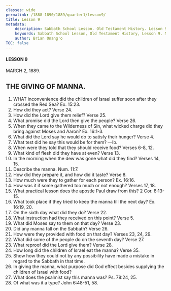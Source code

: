 ```yaml
---
classes: wide
permalink: /1888-1890/1889/quarter1/lesson9/
title: Lesson 9
metadata:
    description: Sabbath School Lesson. Old Testament History. Lesson 9. MARCH 2, 1889. THE GIVING OF MANNA. 
    keywords: Sabbath School Lesson, Old Testament History, Lesson 9. MARCH 2, 1889, THE GIVING OF MANNA.
    author: Brian Onang'o
TOC: false
---
```


#### LESSON 9

MARCH 2, 1889.

## THE GIVING OF MANNA.

1. WHAT inconvenience did the children of Israel suffer soon after they crossed the Red Sea? Ex. 15:23.
2. How did they act? Verse 24.
3. How did the Lord give them relief? Verse 25.
4. What promise did the Lord then give the people? Verse 26.
5. When they came to the Wilderness of Sin, what wicked charge did they bring against Moses and Aaron? Ex. 16:1-3.
6. What did the Lord say he would do to satisfy their hunger? Verse 4.
7. What test did he say this would be for them? —Ib.
8. When were they told that they should receive food? Verses 6-8, 12.
9. What kind of flesh did they have at even? Verse 13.
10. In the morning when the dew was gone what did they find? Verses 14, 15.
11. Describe the manna. Num. 11:7.
12. How did they prepare it, and how did it taste? Verse 8.
13. How much were they to gather for each person? Ex. 16:16.
14. How was it if some gathered too much or not enough? Verses 17, 18.
15. What practical lesson does the apostle Paul draw from this? 2 Cor. 8:13-15.
16. What took place if they tried to keep the manna till the next day? Ex. 16:19, 20.
17. On the sixth day what did they do? Verse 22.
18. What instruction had they received on this point? Verse 5.
19. What did Moses say to them on that day? Verse 23.
20. Did any manna fall on the Sabbath? Verse 26.
21. How were they provided with food on that day? Verses 23, 24, 29.
22. What did some of the people do on the seventh day? Verse 27.
23. What reproof did the Lord give them? Verse 28.
24. How long did the children of Israel eat the manna? Verse 35.
25. Show how they could not by any possibility have made a mistake in regard to the Sabbath in that time.
26. In giving the manna, what purpose did God effect besides supplying the children of Israel with food?
27. What does the psalmist say this manna was? Ps. 78:24, 25.
28. Of what was it a type? John 6:48-51, 58.
